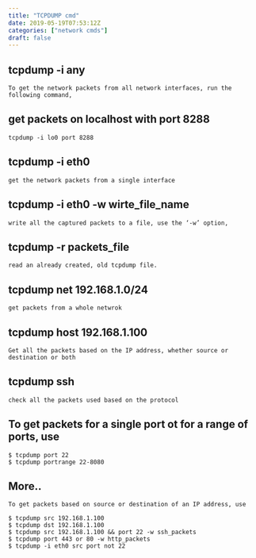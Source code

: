 ```yaml
---
title: "TCPDUMP cmd"
date: 2019-05-19T07:53:12Z
categories: ["network cmds"]
draft: false
---
```


## tcpdump -i any
``` language
To get the network packets from all network interfaces, run the following command,
```

## get packets on localhost with port 8288
``` language
tcpdump -i lo0 port 8288
```
## tcpdump -i eth0
``` language
get the network packets from a single interface
```

## tcpdump -i eth0 -w wirte_file_name
``` language
write all the captured packets to a file, use the ‘-w’ option,
```

## tcpdump -r packets_file
``` language
read an already created, old tcpdump file.
```

## tcpdump net 192.168.1.0/24
``` language
get packets from a whole netwrok
```

## tcpdump host 192.168.1.100
``` language
Get all the packets based on the IP address, whether source or destination or both
```

## tcpdump ssh
``` language
check all the packets used based on the protocol
```

## To get packets for a single port ot for a range of ports, use
``` language
$ tcpdump port 22
$ tcpdump portrange 22-8080
```

## More..
``` language
To get packets based on source or destination of an IP address, use

$ tcpdump src 192.168.1.100
$ tcpdump dst 192.168.1.100
$ tcpdump src 192.168.1.100 && port 22 -w ssh_packets
$ tcpdump port 443 or 80 -w http_packets
$ tcpdump -i eth0 src port not 22
```